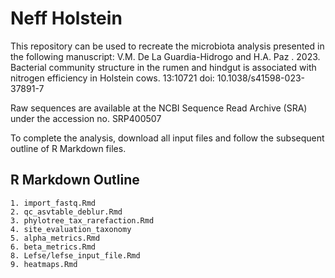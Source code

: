 # Neff Holstein

This repository can be used to recreate the microbiota analysis presented in the following manuscript: V.M. De La Guardia-Hidrogo and H.A. Paz . 2023. Bacterial community structure in the rumen and hindgut is associated with nitrogen efficiency in Holstein cows. 13:10721 doi: 10.1038/s41598-023-37891-7

Raw sequences are available at the NCBI Sequence Read Archive (SRA) under the accession no. SRP400507

To complete the analysis, download all input files and follow the subsequent outline of R Markdown files. 


## R Markdown Outline
```
1. import_fastq.Rmd
2. qc_asvtable_deblur.Rmd
3. phylotree_tax_rarefaction.Rmd
4. site_evaluation_taxonomy
5. alpha_metrics.Rmd
6. beta_metrics.Rmd
8. Lefse/lefse_input_file.Rmd
9. heatmaps.Rmd 
``` 

